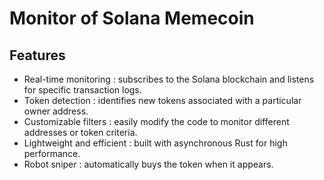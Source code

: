# Monitor of Solana Memecoin

## Features
- Real-time monitoring : subscribes to the Solana blockchain and listens for specific transaction logs.
- Token detection : identifies new tokens associated with a particular owner address.
- Customizable filters : easily modify the code to monitor different addresses or token criteria.
- Lightweight and efficient : built with asynchronous Rust for high performance.
- Robot sniper : automatically buys the token when it appears.

